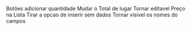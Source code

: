 Botões adicionar quantidade 
Mudar o Total de lugar
Tornar editavel Preço na Lista
Tirar a opcao de inserir sem dados
Tornar visível os nomes do campos